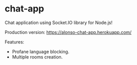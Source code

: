 # chat-app

Chat application using Socket.IO library for Node.js!

Production version: https://alonso-chat-app.herokuapp.com/

Features:
- Profane language blocking.
- Multiple rooms creation.
